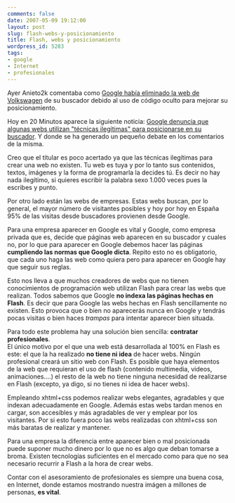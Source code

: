 ```yaml
---
comments: false
date: 2007-05-09 19:12:00
layout: post
slug: flash-webs-y-posicionamiento
title: Flash, webs y posicionamiento
wordpress_id: 5283
tags:
- google
- Internet
- profesionales
---
```


Ayer Anieto2k comentaba como [Google había eliminado la web de Volkswagen](http://www.anieto2k.com/2007/05/07/google-banea-a-volkswagen-por-spam/) de su buscador debido al uso de código oculto para mejorar su posicionamiento.





Hoy en 20 Minutos aparece la siguiente noticia: [Google denuncia que algunas webs utilizan "técnicas ilegítimas" para posicionarse en su buscador](http://www.20minutos.es/noticia/232035/0/google/buscador/posicionamiento/).  Y donde se ha generado un pequeño debate en los comentarios de la misma.




Creo que el títular es poco acertado ya que las técnicas ilegítimas para crear una web no existen.  Tu web es tuya y por lo tanto sus contenidos, textos, imágenes y la forma de programarla la decides tú.  Es decir no hay nada ilegítimo, si quieres escribir la palabra sexo 1.000 veces pues la escribes y punto.




Por otro lado están las webs de empresas.  Estas webs buscan, por lo general, el mayor número de visitantes posibles y hoy por hoy en España 95% de las visitas desde buscadores provienen desde Google.




Para una empresa aparecer en Google es vital y Google, como empresa privada que es, decide que páginas web aparecen en su buscador y cuales no, por lo que para aparecer en Google debemos hacer las páginas **cumpliendo las normas que Google dicta**.  Repito esto no es obligatorio, que cada uno haga las web como quiera pero para aparecer en Google hay que seguir sus reglas.




Esto nos lleva a que muchos creadores de webs que no tienen conocimientos de programación web utilizan Flash para crear las webs que realizan.  Todos sabemos que Google **no indexa las páginas hechas en Flash**.  Es decir que para Google las webs hechas en Flash sencillamente no existen.  Esto provoca que o bien no aparecerás nunca en Google y tendrás pocas visitas o bien haces _trampas_ para intentar aparecer bien situada.




Para todo este problema hay una solución bien sencilla: **contratar profesionales**.  
El único motivo por el que una web está desarrollada al 100% en Flash es este: el que la ha realizado **no tiene ni idea** de hacer webs.  Ningún profesional creará un sitio web con Flash.  Es posible que haya elementos de la web que requieran el uso de flash (contenido multimedia, videos, animaciones....) el resto de la web no tiene ninguna necesidad de realizarse en Flash (excepto, ya digo, si no tienes ni idea de hacer webs).




Empleando xhtml+css podemos realizar webs elegantes, agradables y que indexan adecuadamente en Google.  Además estas webs tardan menos en cargar, son accesibles y más agradables de ver y emplear por los visitantes.  Por si esto fuera poco las webs realizadas con xhtml+css son más baratas de realizar y mantener.




Para una empresa la diferencia entre aparecer bien o mal posicionada puede suponer mucho dinero por lo que no es algo que deban tomarse a broma.  Existen tecnologías suficientes en el mercado como para que no sea necesario recurrir a Flash a la hora de crear webs.




Contar con el asesoramiento de profesionales es siempre una buena cosa, en Internet, donde estamos mostrando nuestra imágen a millones de personas, **es vital**.
